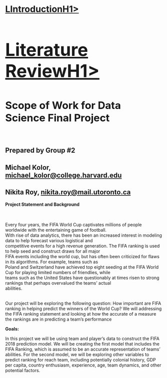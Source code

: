 
[<H1>LIntroductionH1>](https://michaelkolor.github.io/fifa_world_cup_analysis/index.md)
[<H1>Literature ReviewH1>](https://michaelkolor.github.io/fifa_world_cup_analysis/literature_review.md)
### Scope of Work for Data Science Final Project<br><br>

## Prepared by Group #2<br>
## Michael Kolor, michael_kolor@college.harvard.edu<br>
## Nikita Roy, nikita.roy@mail.utoronto.ca<br>

**Project Statement and Background**<br><br>

<br>Every four years, the FIFA World Cup captivates millions of people worldwide with the entertaining game of football. 
<br>With rise of data analytics, there has been an increased interest in modeling data to help forecast various logistical and 
<br>competitive events for a high revenue generation. The FIFA ranking is used to help seed and construct draws for all major 
<br>FIFA events including the world cup, but has often been criticized for flaws in its algorithms.  For example, teams such as 
<br>Poland and Switzerland have achieved top eight seeding at the FIFA World Cup for playing limited numbers of friendlies, while 
<br>teams such as the United States have questionably at times risen to strong rankings that perhaps overvalued the teams’ actual 
<br>abilities.

<br>Our project will be exploring the following question: How important are FIFA ranking in helping predict the winners of the World Cup? We will addressing the FIFA ranking statement and looking at how the accurate of a measure the rankings are in predicting a team’s performance

**Goals:**

In this project we will be using team and player’s data to construct the FIFA 2018 prediction model. We will be creating the first model that includes the FIFA Ranking, which is assumed to be an accurate representation of teams’ abilities.  For the second model, we will be exploring other variables to predict ranking for reach team, including potentially colonial history, GDP per capita, country enthusiasm, experience, age, team dynamics, and other potential factors.

